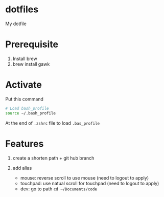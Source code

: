 # dotfiles
My dotfile

# Prerequisite
1) Install brew
1) brew install gawk

# Activate
Put this command
```bash
# Load bash_profile
source ~/.bash_profile
```
At the end of `.zshrc` file to load `.bas_profile`

# Features
1) create a shorten path + git hub branch
2) add alias 
    
    - mouse: reverse scroll to use mouse (need to logout to apply)
    - touchpad: use natual scroll for touchpad (need to logout to apply)
    - dev: go to path `cd ~/Documents/code`


